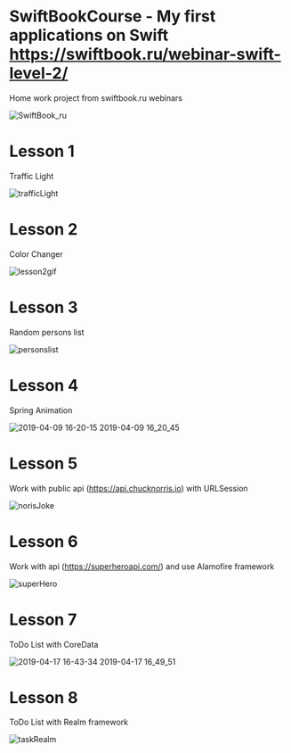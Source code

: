 # SwiftBookCourse - My first applications on Swift https://swiftbook.ru/webinar-swift-level-2/
Home work project from swiftbook.ru webinars

![SwiftBook_ru](https://user-images.githubusercontent.com/30910230/54920927-8ffada00-4f15-11e9-8353-8e0c9b87f6c6.png)

# Lesson 1
Traffic Light

![trafficLight](https://user-images.githubusercontent.com/30910230/54921068-dea87400-4f15-11e9-8d03-2bc6ba9345a5.gif)
# Lesson 2
Color Changer

![lesson2gif](https://user-images.githubusercontent.com/30910230/55163065-27f8fd80-517a-11e9-940f-aa35679973ff.gif)
# Lesson 3
Random persons list

![personslist](https://user-images.githubusercontent.com/30910230/55730388-bb56ec00-5a20-11e9-859a-6fd90237acfa.gif)
# Lesson 4
Spring Animation 

![2019-04-09 16-20-15 2019-04-09 16_20_45](https://user-images.githubusercontent.com/30910230/55803681-7cd63580-5ae3-11e9-95f8-dc8a54cf1d34.gif)

# Lesson 5
Work with public api (https://api.chucknorris.io) with URLSession

![norisJoke](https://user-images.githubusercontent.com/30910230/56027624-12113e00-5d1f-11e9-934c-1885dedca548.gif)

# Lesson 6
Work with api (https://superheroapi.com/) and use Alamofire framework

![superHero](https://user-images.githubusercontent.com/30910230/56190576-2ca32a00-6033-11e9-838f-5775b65a407a.gif)

# Lesson 7 
ToDo List with CoreData

![2019-04-17 16-43-34 2019-04-17 16_49_51](https://user-images.githubusercontent.com/30910230/56293057-0a8fd180-6131-11e9-9334-fb7b0ee6c462.gif)

# Lesson 8 
ToDo List with Realm framework

![taskRealm](https://user-images.githubusercontent.com/30910230/56417908-0f25c880-629e-11e9-9c03-d0d199652ddc.gif)





